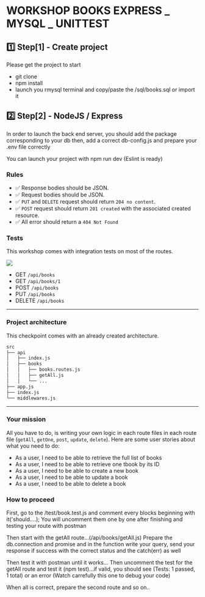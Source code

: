 # WORKSHOP BOOKS EXPRESS _ MYSQL _ UNITTEST

## :one: Step[1] - Create project

Please get the project to start
- git clone
- npm install
- launch you rmysql terminal and copy/paste the /sql/books.sql or import it

## :two: Step[2] - NodeJS / Express

In order to launch the back end server, you should add the package corresponding to your db
then, add a correct db-config.js
and prepare your .env file correctly

You can launch your project with npm run dev (Eslint is ready)

### Rules

- :white_check_mark: Response bodies should be JSON.
- :white_check_mark: Request bodies should be JSON.
- :white_check_mark: `PUT` and `DELETE` request should return `204 no content`.
- :white_check_mark: `POST` request should return `201 created` with the associated created resource.
- :white_check_mark: All error should return a `404 Not Found`

### Tests

This workshop comes with integration tests on most of the routes.

![](https://media.giphy.com/media/sECT307ocX509Gh9bI/giphy.gif)

- GET `/api/books`
- GET `/api/books/1`
- POST `/api/books`
- PUT `/api/books`
- DELETE `/api/books`
---

### Project architecture

This checkpoint comes with an already created architecture.

```sh
src
├── api
│   ├── index.js
│   ├── books
│   │   ├── books.routes.js
│   │   ├── getAll.js
│   │   └── ...
├── app.js
├── index.js
└── middlewares.js
```
---

### Your mission

All you have to do, is writing your own logic in each route files in each route file (`getAll`, `getOne`, `post`, `update`, `delete`).
Here are some user stories about what you need to do:

- As a user, I need to be able to retrieve the full list of books
- As a user, I need to be able to retrieve one tbook by its ID
- As a user, I need to be able to create a new book
- As a user, I need to be able to update a book
- As a user, I need to be able to delete a book

### How to proceed

First, go to the /test/book.test.js and comment every blocks beginning with it('should....);
You will uncomment them one by one after finishing and testing your route with postman

Then start with the getAll route...(/api/books/getAll.js)
Prepare the db.connection and promise and in the function write your query, send your response if success with the correct status and the catch(err) as well

Then test it with postman until it works...
Then uncomment the test for the getAll route and test it (npm test)...if valid, you should see (Tests: 1 passed, 1 total) or an error (Watch carrefully this one to debug your code)

When all is correct, prepare the second route and so on..


